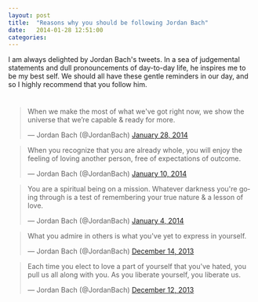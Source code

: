 ```yaml
---
layout: post
title:  "Reasons why you should be following Jordan Bach"
date:   2014-01-28 12:51:00
categories:
---
```

I am always delighted by Jordan Bach's tweets. In a sea of judgemental statements and dull pronouncements of day-to-day life, he inspires me to be my best self. We should all have these gentle reminders in our day, and so I highly recommend that you follow him.

<div style="padding: 10px 0 40px;">
<blockquote class="twitter-tweet" lang="en"><p>When we make the most of what we&#39;ve got right now, we show the universe that we’re capable &amp; ready for more.</p>&mdash; Jordan Bach (@JordanBach) <a href="https://twitter.com/JordanBach/statuses/428248279550529536">January 28, 2014</a></blockquote>
<script async src="http://platform.twitter.com/widgets.js" charset="utf-8"></script>

<blockquote class="twitter-tweet" lang="en"><p>When you recognize that you are already whole, you will enjoy the feeling of loving another person, free of expectations of outcome.</p>&mdash; Jordan Bach (@JordanBach) <a href="https://twitter.com/JordanBach/statuses/421729059685429249">January 10, 2014</a></blockquote>
<script async src="//platform.twitter.com/widgets.js" charset="utf-8"></script>

<blockquote class="twitter-tweet" lang="en"><p>You are a spiritual being on a mission. Whatever darkness you&#39;re going through is a test of remembering your true nature &amp; a lesson of love.</p>&mdash; Jordan Bach (@JordanBach) <a href="https://twitter.com/JordanBach/statuses/419420821971808256">January 4, 2014</a></blockquote>
<script async src="//platform.twitter.com/widgets.js" charset="utf-8"></script>

<blockquote class="twitter-tweet" lang="en"><p>What you admire in others is what you&#39;ve yet to express in yourself.</p>&mdash; Jordan Bach (@JordanBach) <a href="https://twitter.com/JordanBach/statuses/411894791354343424">December 14, 2013</a></blockquote>
<script async src="//platform.twitter.com/widgets.js" charset="utf-8"></script>

<blockquote class="twitter-tweet" lang="en"><p>Each time you elect to love a part of yourself that you&#39;ve hated, you pull us all along with you. As you liberate yourself, you liberate us.</p>&mdash; Jordan Bach (@JordanBach) <a href="https://twitter.com/JordanBach/statuses/411178755843821568">December 12, 2013</a></blockquote>
<script async src="//platform.twitter.com/widgets.js" charset="utf-8"></script>
</div>